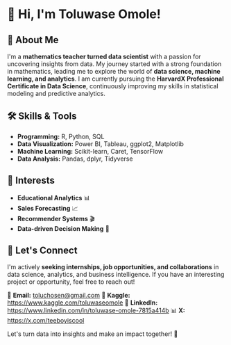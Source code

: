 # 👋 Hi, I'm Toluwase Omole!

## 🚀 About Me
I'm a **mathematics teacher turned data scientist** with a passion for uncovering insights from data. My journey started with a strong foundation in mathematics, leading me to explore the world of **data science, machine learning, and analytics**. I am currently pursuing the **HarvardX Professional Certificate in Data Science**, continuously improving my skills in statistical modeling and predictive analytics.

## 🛠️ Skills & Tools
- **Programming:** R, Python, SQL
- **Data Visualization:** Power BI, Tableau, ggplot2, Matplotlib
- **Machine Learning:** Scikit-learn, Caret, TensorFlow
- **Data Analysis:** Pandas, dplyr, Tidyverse

## 🎯 Interests
- **Educational Analytics** 📊
- **Sales Forecasting** 📈
- **Recommender Systems** 🎬
- **Data-driven Decision Making** 🤖

## 🤝 Let's Connect
I'm actively **seeking internships, job opportunities, and collaborations** in data science, analytics, and business intelligence. If you have an interesting project or opportunity, feel free to reach out!

📩 **Email:** toluchosen@gmail.com
📌 **Kaggle:** https://www.kaggle.com/toluwaseomole
💼 **LinkedIn:** https://www.linkedin.com/in/toluwase-omole-7815a414b
📊 **X:** https://x.com/teeboyiscool  

Let's turn data into insights and make an impact together! 🚀

